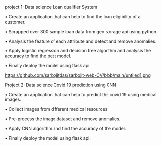 

project 1: Data science Loan qualifier System

•	Create an application that can help to find the loan eligibility of a customer.

•	Scrapped over 300 sample loan data from geo storage api using python.

•	Analysis the feature of each attribute and detect and remove anomalies.

•	Apply logistic regression and decision tree algorithm and analysis the accuracy to find the best model.

•	Finally deploy the model using flask api

https://github.com/sarbojitdas/sarbojit-web-CV/blob/main/untiled1.png

Project 2: Data science Covid 19 prediction using CNN

•	Create an application that can help to predict the covid 19 using medical images.

•	Collect images from different medical resources.

•	Pre-process the image dataset and remove anomalies.

•	Apply CNN algorithm and find the accuracy of the model.

•	Finally deploy the model using flask api.
